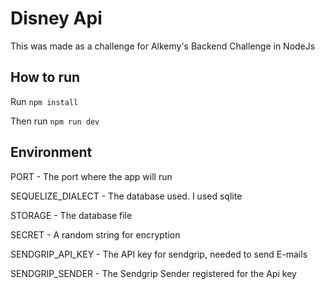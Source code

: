 # Disney Api
This was made as a challenge for Alkemy's Backend Challenge in NodeJs

## How to run
Run 
``
npm install 
``

Then run 
``
npm run dev
``

## Environment
PORT - The port where the app will run

SEQUELIZE_DIALECT - The database used. I used sqlite

STORAGE - The database file

SECRET - A random string for encryption

SENDGRIP_API_KEY - The API key for sendgrip, needed to send E-mails

SENDGRIP_SENDER - The Sendgrip Sender registered for the Api key

